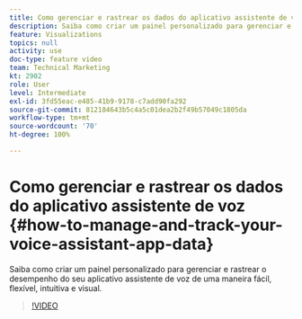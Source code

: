 ```yaml
---
title: Como gerenciar e rastrear os dados do aplicativo assistente de voz
description: Saiba como criar um painel personalizado para gerenciar e rastrear o desempenho do seu aplicativo assistente de voz de uma maneira fácil, flexível, intuitiva e visual.
feature: Visualizations
topics: null
activity: use
doc-type: feature video
team: Technical Marketing
kt: 2902
role: User
level: Intermediate
exl-id: 3fd55eac-e485-41b9-9178-c7add90fa292
source-git-commit: 812184643b5c4a5c01dea2b2f49b57049c1805da
workflow-type: tm+mt
source-wordcount: '70'
ht-degree: 100%

---
```


# Como gerenciar e rastrear os dados do aplicativo assistente de voz {#how-to-manage-and-track-your-voice-assistant-app-data}

Saiba como criar um painel personalizado para gerenciar e rastrear o desempenho do seu aplicativo assistente de voz de uma maneira fácil, flexível, intuitiva e visual.

>[!VIDEO](https://video.tv.adobe.com/v/34971/?quality=12&learn=on&captions=por_br)

